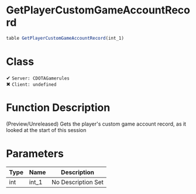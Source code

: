 # GetPlayerCustomGameAccountRecord
```js	
table GetPlayerCustomGameAccountRecord(int_1)
```
# Class
✔ `Server: CDOTAGamerules`  
✖ `Client: undefined`  

# Function Description
(Preview/Unreleased) Gets the player's custom game account record, as it looked at the start of this session
# Parameters
Type|Name|Description
--|--|--
int|int_1|No Description Set
